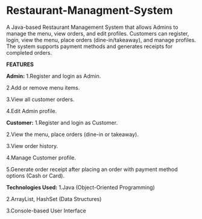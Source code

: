 # Restaurant-Managment-System
A Java-based Restaurant Management System that allows Admins to manage the menu, view orders, and edit profiles. Customers can register, login, view the menu, place orders (dine-in/takeaway), and manage profiles. The system supports payment methods and generates receipts for completed orders.

****FEATURES****

**Admin:**
1.Register and login as Admin.

2.Add or remove menu items.

3.View all customer orders.

4.Edit Admin profile.

**Customer:**
1.Register and login as Customer.

2.View the menu, place orders (dine-in or takeaway).

3.View order history.

4.Manage Customer profile.

5.Generate order receipt after placing an order with payment method options (Cash or Card).

**Technologies Used:**
1.Java (Object-Oriented Programming)

2.ArrayList, HashSet (Data Structures)

3.Console-based User Interface
